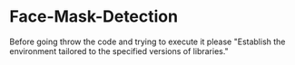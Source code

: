# Face-Mask-Detection
Before going throw the code and trying to execute it please "Establish the environment tailored to the specified versions of libraries."
